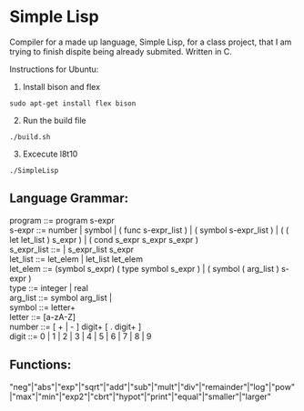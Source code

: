 # Simple Lisp
Compiler for a made up language, Simple Lisp, for a class project, that I am trying to finish dispite being already submited. Written in C. 

Instructions for Ubuntu:
1. Install bison and flex
```
sudo apt-get install flex bison
```
2. Run the build file
```
./build.sh
```
3. Excecute l8t10
```
./SimpleLisp
```

## Language Grammar:

program ::= program s-expr  
s-expr ::= number | symbol | ( func s-expr_list ) | ( symbol s-expr_list ) | ( ( let let_list ) s_expr ) | ( cond s_expr s_expr s_expr )  
s_expr_list ::= | s_expr_list s_expr  
let_list ::= let_elem | let_list let_elem  
let_elem ::= (symbol s_expr) ( type symbol s_expr ) | ( symbol ( arg_list ) s-expr )  
type ::= integer | real  
arg_list ::= symbol arg_list |  
symbol ::= letter+  
letter ::= [a-zA-Z]  
number ::= [ + | - ] digit+ [ . digit+ ]   
digit ::= 0 | 1 | 2 | 3 | 4 | 5 | 6 | 7 | 8 | 9  

## Functions:

"neg"|"abs"|"exp"|"sqrt"|"add"|"sub"|"mult"|"div"|"remainder"|"log"|"pow"|"max"|"min"|"exp2"|"cbrt"|"hypot"|"print"|"equal"|"smaller"|"larger"  

